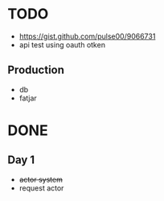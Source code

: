 
# TODO

- https://gist.github.com/pulse00/9066731
- api test using oauth otken

## Production 

- db
- fatjar

# DONE

## Day 1

- ~~actor system~~
- request actor


